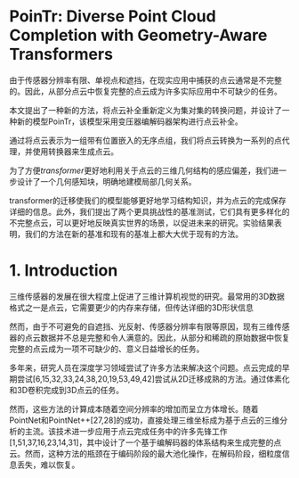 # **PoinTr: Diverse Point Cloud Completion with Geometry-Aware Transformers**

由于传感器分辨率有限、单视点和遮挡，在现实应用中捕获的点云通常是不完整的。因此，从部分点云中恢复完整的点云成为许多实际应用中不可缺少的任务。

本文提出了一种新的方法，将点云补全重新定义为集对集的转换问题，并设计了一种新的模型PoinTr，该模型采用变压器编解码器架构进行点云补全。

通过将点云表示为一组带有位置嵌入的无序点组，我们将点云转换为一系列的点代理，并使用转换器来生成点云。

为了方便*transformer*更好地利用关于点云的三维几何结构的感应偏差，我们进一步设计了一个几何感知块，明确地建模局部几何关系。

transformer的迁移使我们的模型能够更好地学习结构知识，并为点云的完成保存详细的信息。此外，我们提出了两个更具挑战性的基准测试，它们具有更多样化的不完整点云，可以更好地反映真实世界的场景，以促进未来的研究。实验结果表明，我们的方法在新的基准和现有的基准上都大大优于现有的方法。

# **1. Introduction**

三维传感器的发展在很大程度上促进了三维计算机视觉的研究。最常用的3D数据格式之一是点云，它需要更少的内存来存储，但传达详细的3D形状信息

然而，由于不可避免的自遮挡、光反射、传感器分辨率有限等原因，现有三维传感器的点云数据并不总是完整和令人满意的。因此，从部分和稀疏的原始数据中恢复完整的点云成为一项不可缺少的、意义日益增长的任务。

多年来，研究人员在深度学习领域尝试了许多方法来解决这个问题。点云完成的早期尝试[6,15,32,33,24,38,20,19,53,49,42]尝试从2D迁移成熟的方法。通过体素化和3D卷积完成到3D点云的任务。

然而，这些方法的计算成本随着空间分辨率的增加而呈立方体增长。随着PointNet和PointNet++[27,28]的成功，直接处理三维坐标成为基于点云的三维分析的主流。该技术进一步应用于点云完成任务中的许多先锋工作[1,51,37,16,23,14,31]，其中设计了一个基于编解码器的体系结构来生成完整的点云。然而，这种方法的瓶颈在于编码阶段的最大池化操作，在解码阶段，细粒度信息丢失，难以恢复。
